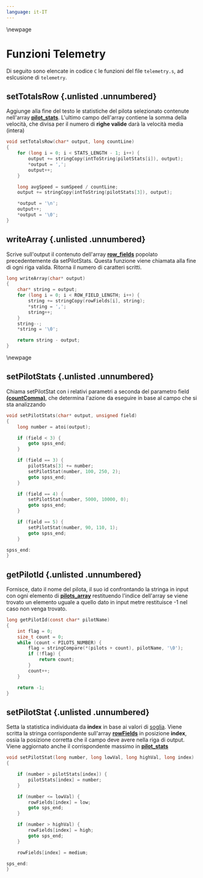 ```yaml
---
language: it-IT
---
```


\newpage

# Funzioni Telemetry
Di seguito sono elencate in codice `C` le funzioni del file `telemetry.s`, ad eslcusione di `telemetry`.

## setTotalsRow {.unlisted .unnumbered}
Aggiunge alla fine del testo le statistiche del pilota selezionato contenute nell'array [**pilot_stats**](#variabili-globali). L'ultimo campo dell'array contiene la somma della velocità, che divisa per il numero di **righe valide** darà la velocità media (intera)
```c
void setTotalsRow(char* output, long countLine)
{    
    for (long i = 0; i < STATS_LENGTH - 1; i++) {        
        output += stringCopy(intToString(pilotStats[i]), output);
        *output = ',';
        output++;
    }

    long avgSpeed = sumSpeed / countLine;
    output += stringCopy(intToString(pilotStats[3]), output);

    *output = '\n';
    output++;
    *output = '\0';
}
```

## writeArray {.unlisted .unnumbered}
Scrive sull'output il contenuto dell'array [**row_fields**](#variabili-globali) popolato precedentemente da setPilotStats.
Questa funzione viene chiamata alla fine di ogni riga valida. Ritorna il numero di caratteri scritti.
```c
long writeArray(char* output)
{
    char* string = output;
    for (long i = 0; i < ROW_FIELD_LENGTH; i++) {        
        string += stringCopy(rowFields[i], string);
        *string = ',';
        string++;
    }
    string--;
    *string = '\0';

    return string - output;
}
```

\newpage

## setPilotStats {.unlisted .unnumbered}
Chiama setPilotStat con i relativi parametri a seconda del parametro field [**(countComma)**](#flusso-telemetry), che determina l'azione da eseguire in base al campo che si sta analizzando

```c
void setPilotStats(char* output, unsigned field)
{
    long number = atoi(output);

    if (field < 3) {
        goto spss_end;
    }

    if (field == 3) {
        pilotStats[3] += number;
        setPilotStat(number, 100, 250, 2);
        goto spss_end;
    }

    if (field == 4) {
        setPilotStat(number, 5000, 10000, 0);
        goto spss_end;
    }

    if (field == 5) {
        setPilotStat(number, 90, 110, 1);
        goto spss_end;
    }

spss_end:
}
```


## getPilotId {.unlisted .unnumbered}
Fornisce, dato il nome del pilota, il suo id confrontando la stringa in input con ogni elemento di [**pilots_array**](#variabili-globali) restituendo l'indice dell'array se viene trovato un elemento uguale a quello dato in input metre restituisce -1 nel caso non venga trovato.
```c
long getPilotId(const char* pilotName)
{
    int flag = 0;
    size_t count = 0;
    while (count < PILOTS_NUMBER) {
        flag = stringCompare(*(pilots + count), pilotName, '\0');
        if (!flag) {
            return count;
        }
        count++;
    }

    return -1;
}
```



## setPilotStat {.unlisted .unnumbered}
Setta la statistica individuata da **index** in base ai valori di [soglia](#vincoli-e-scelte-progettuali). Viene scritta la stringa corrispondente sull'array [**rowFields**](#variabili-globali) in posizione **index**, ossia la posizione corretta che il campo deve avere nella riga di output. 
Viene aggiornato anche il corrispondente massimo in [**pilot_stats**](#variabili-globali)
```c
void setPilotStat(long number, long lowVal, long highVal, long index)
{

    if (number > pilotStats[index]) {
        pilotStats[index] = number;
    }

    if (number <= lowVal) {
        rowFields[index] = low;
        goto sps_end;
    }

    if (number > highVal) {
        rowFields[index] = high;
        goto sps_end;
    }

    rowFields[index] = medium;

sps_end:
}
```